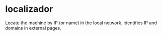 localizador
===========

Locate the machine by IP (or name) in the local network. identifies IP and domains in external pages.
